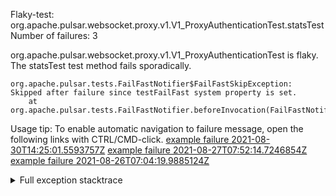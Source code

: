         
Flaky-test: org.apache.pulsar.websocket.proxy.v1.V1_ProxyAuthenticationTest.statsTest
Number of failures: 3

org.apache.pulsar.websocket.proxy.v1.V1_ProxyAuthenticationTest is flaky. The statsTest test method fails sporadically.

```
org.apache.pulsar.tests.FailFastNotifier$FailFastSkipException: Skipped after failure since testFailFast system property is set.
	at org.apache.pulsar.tests.FailFastNotifier.beforeInvocation(FailFastNotifier.java:88)

```

Usage tip: To enable automatic navigation to failure message, open the following links with CTRL/CMD-click.
[example failure 2021-08-30T14:25:01.5593757Z](https://github.com/apache/pulsar/runs/3462661639?check_suite_focus=true#step:9:611)
[example failure 2021-08-27T07:52:14.7246854Z](https://github.com/apache/pulsar/runs/3440855061?check_suite_focus=true#step:9:624)
[example failure 2021-08-26T07:04:19.9885124Z](https://github.com/apache/pulsar/runs/3429892062?check_suite_focus=true#step:9:584)


<details>
<summary>Full exception stacktrace</summary>
<code><pre>
org.apache.pulsar.tests.FailFastNotifier$FailFastSkipException: Skipped after failure since testFailFast system property is set.
	at org.apache.pulsar.tests.FailFastNotifier.beforeInvocation(FailFastNotifier.java:88)

</pre></code>
</details>

